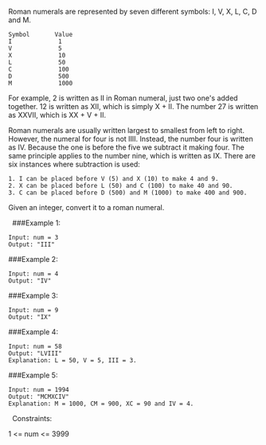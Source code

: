 Roman numerals are represented by seven different symbols: I, V, X, L, C, D and M.

    Symbol       Value
    I             1
    V             5
    X             10
    L             50
    C             100
    D             500
    M             1000
For example, 2 is written as II in Roman numeral, just two one's added together. 12 is written as XII, which is simply X + II. The number 27 is written as XXVII, which is XX + V + II.

Roman numerals are usually written largest to smallest from left to right. However, the numeral for four is not IIII. Instead, the number four is written as IV. Because the one is before the five we subtract it making four. The same principle applies to the number nine, which is written as IX. There are six instances where subtraction is used:

    1. I can be placed before V (5) and X (10) to make 4 and 9. 
    2. X can be placed before L (50) and C (100) to make 40 and 90. 
    3. C can be placed before D (500) and M (1000) to make 400 and 900.
Given an integer, convert it to a roman numeral.

 
###Example 1:

    Input: num = 3
    Output: "III"

###Example 2:

    Input: num = 4
    Output: "IV"

###Example 3:

    Input: num = 9
    Output: "IX"

###Example 4:

    Input: num = 58
    Output: "LVIII"
    Explanation: L = 50, V = 5, III = 3.

###Example 5:

    Input: num = 1994
    Output: "MCMXCIV"
    Explanation: M = 1000, CM = 900, XC = 90 and IV = 4.
 
Constraints:

1 <= num <= 3999
